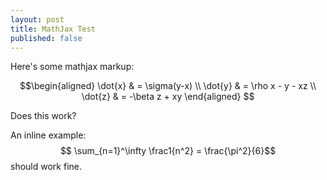 ```yaml
---
layout: post
title: MathJax Test
published: false
---
```

Here's some mathjax markup:

$$\begin{aligned}
\dot{x} & = \sigma(y-x) \\
\dot{y} & = \rho x - y - xz \\
\dot{z} & = -\beta z + xy
\end{aligned} $$

Does this work?

An inline example: $$ \sum_{n=1}^\infty \frac1{n^2} = \frac{\pi^2}{6}$$ should work fine.